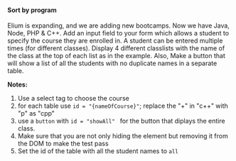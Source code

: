 #### Sort by program

Elium is expanding, and we are adding new bootcamps. Now we have Java, Node, PHP & C++.  Add an input field to your form which allows a student to specify the course they are enrolled in. A student can be entered multiple times (for different classes). Display 4 different classlists  with the name of the class at the top of each list as in the example. Also, Make a button that will show a list of all the students with no duplicate names in a separate table.

**Notes:**
1. Use a select tag to choose the course
2. for each table use ```id = "{nameOfCourse}"```; replace the "+" in "c++" with "p" as "cpp"
3. use a ```button``` with ```id = "showAll" ``` for the button that diplays the entire class.
4. Make sure that you are not only hiding the element but removing it from the DOM to make the test pass
4. Set the id of the table with all the student names to ```all``` 